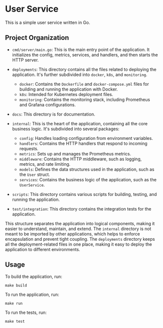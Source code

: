 
# User Service

This is a simple user service written in Go.

## Project Organization

*   `cmd/server/main.go`: This is the main entry point of the application. It initializes the config, metrics, services, and handlers, and then starts the HTTP server.

*   `deployments`: This directory contains all the files related to deploying the application. It's further subdivided into `docker`, `k8s`, and `monitoring`.
    *   `docker`: Contains the `Dockerfile` and `docker-compose.yml` files for building and running the application with Docker.
    *   `k8s`: Intended for Kubernetes deployment files.
    *   `monitoring`: Contains the monitoring stack, including Prometheus and Grafana configurations.

*   `docs`: This directory is for documentation.

*   `internal`: This is the heart of the application, containing all the core business logic. It's subdivided into several packages:
    *   `config`: Handles loading configuration from environment variables.
    *   `handlers`: Contains the HTTP handlers that respond to incoming requests.
    *   `metrics`: Sets up and manages the Prometheus metrics.
    *   `middleware`: Contains the HTTP middleware, such as logging, metrics, and rate limiting.
    *   `models`: Defines the data structures used in the application, such as the `User` struct.
    *   `services`: Contains the business logic of the application, such as the `UserService`.

*   `scripts`: This directory contains various scripts for building, testing, and running the application.

*   `test/integration`: This directory contains the integration tests for the application.

This structure separates the application into logical components, making it easier to understand, maintain, and extend. The `internal` directory is not meant to be imported by other applications, which helps to enforce encapsulation and prevent tight coupling. The `deployments` directory keeps all the deployment-related files in one place, making it easy to deploy the application to different environments.

## Usage

To build the application, run:

```
make build
```

To run the application, run:

```
make run
```

To run the tests, run:

```
make test
```
